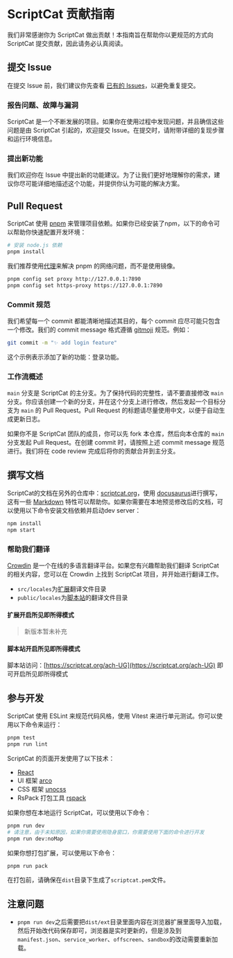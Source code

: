 # ScriptCat 贡献指南

我们非常感谢你为 ScriptCat 做出贡献！本指南旨在帮助你以更规范的方式向 ScriptCat 提交贡献，因此请务必认真阅读。

## 提交 Issue

在提交 Issue 前，我们建议你先查看 [已有的 Issues](https://github.com/scriptscat/scriptcat/issues)，以避免重复提交。

### 报告问题、故障与漏洞

ScriptCat 是一个不断发展的项目。如果你在使用过程中发现问题，并且确信这些问题是由 ScriptCat 引起的，欢迎提交 Issue。在提交时，请附带详细的复现步骤和运行环境信息。

### 提出新功能

我们欢迎你在 Issue 中提出新的功能建议。为了让我们更好地理解你的需求，建议你尽可能详细地描述这个功能，并提供你认为可能的解决方案。

## Pull Request

ScriptCat 使用 [pnpm](https://pnpm.io/) 来管理项目依赖。如果你已经安装了npm，以下的命令可以帮助你快速配置开发环境：

```bash
# 安装 node.js 依赖
pnpm install
```

我们推荐使用[代理](https://pnpm.io/npmrc#https-proxy)来解决 pnpm 的网络问题，而不是使用镜像。

```bash
pnpm config set proxy http://127.0.0.1:7890
pnpm config set https-proxy https://127.0.0.1:7890
```

### Commit 规范

我们希望每一个 commit 都能清晰地描述其目的，每个 commit 应尽可能只包含一个修改。我们的 commit message 格式遵循
[gitmoji](https://gitmoji.dev/) 规范。例如：

```bash
git commit -m "✨ add login feature"
```

这个示例表示添加了新的功能：登录功能。

### 工作流概述

`main` 分支是 ScriptCat 的主分支。为了保持代码的完整性，请不要直接修改 `main`
分支。你应该创建一个新的分支，并在这个分支上进行修改，然后发起一个目标分支为
`main` 的 Pull Request。Pull Request
的标题请尽量使用中文，以便于自动生成更新日志。

如果你不是 ScriptCat 团队的成员，你可以先 fork 本仓库，然后向本仓库的 `main`
分支发起 Pull Request。在创建 commit 时，请按照上述 commit message
规范进行。我们将在 code review 完成后将你的贡献合并到主分支。

## 撰写文档

ScriptCat的文档在另外的仓库中：[scriptcat.org](https://docs.scriptcat.org)，使用
[docusaurus](https://docusaurus.io/)进行撰写，这有一些 [Markdown](https://docusaurus.io/zh-CN/docs/markdown-features)
特性可以帮助你。如果你需要在本地预览修改后的文档，可以使用以下命令安装文档依赖并启动dev server：

```bash
npm install
npm start
```

### 帮助我们翻译

[Crowdin](https://crowdin.com/project/scriptcat)
是一个在线的多语言翻译平台。如果您有兴趣帮助我们翻译 ScriptCat 的相关内容，您可以在 Crowdin 上找到 ScriptCat 项目，并开始进行翻译工作。

- `src/locales`为[扩展](https://github.com/scriptscat/scriptcat)翻译文件目录
- `public/locales`为[脚本站](https://github.com/scriptscat/scriptlist-frontend)的翻译文件目录

#### 扩展开启所见即所得模式

> 新版本暂未补充

#### 脚本站开启所见即所得模式

脚本站访问：[https://scriptcat.org/ach-UG](https://scriptcat.org/ach-UG) 即可开启所见即所得模式

## 参与开发

ScriptCat 使用 ESLint 来规范代码风格，使用 Vitest 来进行单元测试。你可以使用以下命令来运行：

```bash
pnpm test
pnpm run lint
```

ScriptCat 的页面开发使用了以下技术：

- [React](https://reactjs.org/)
- UI 框架 [arco](https://arco.design)
- CSS 框架 [unocss](https://unocss.dev/interactive/)
- RsPack 打包工具 [rspack](https://rspack.dev/)

如果你想在本地运行 ScriptCat，可以使用以下命令：

```bash
pnpm run dev
# 请注意，由于未知原因，如果你需要使用隐身窗口，你需要使用下面的命令进行开发
pnpm run dev:noMap
```

如果你想打包扩展，可以使用以下命令：

```bash
pnpm run pack
```

在打包前，请确保在`dist`目录下生成了`scriptcat.pem`文件。

## 注意问题

- `pnpm run dev`之后需要把`dist/ext`目录里面内容在浏览器扩展里面导入加载，然后开始改代码保存即可，浏览器是实时更新的，但是涉及到`manifest.json`、`service_worker`、`offscreen`、`sandbox`的改动需要重新加载。
